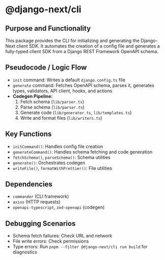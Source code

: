 # @django-next/cli

## Purpose and Functionality
This package provides the CLI for initializing and generating the Django-Next client SDK. It automates the creation of a config file and generates a fully-typed client SDK from a Django REST Framework OpenAPI schema.

## Pseudocode / Logic Flow
- `init` command: Writes a default `django.config.ts` file
- `generate` command: Fetches OpenAPI schema, parses it, generates types, validators, API client, hooks, and actions
- **Codegen Pipeline:**
  1. Fetch schema (`lib/parser.ts`)
  2. Parse schema (`lib/parser.ts`)
  3. Generate code (`lib/generator.ts`, `lib/templates.ts`)
  4. Write and format files (`lib/writers.ts`)

## Key Functions
- `initCommand()`: Handles config file creation
- `generateCommand()`: Handles schema fetching and code generation
- `fetchSchema()`, `parseSchema()`: Schema utilities
- `generate()`: Orchestrates codegen
- `writeFile()`, `formatWithPrettier()`: File utilities

## Dependencies
- `commander` (CLI framework)
- `axios` (HTTP requests)
- `openapi-typescript`, `zod-openapi` (codegen)

## Debugging Scenarios
- Schema fetch failures: Check URL and network
- File write errors: Check permissions
- Type errors: Run `pnpm --filter @django-next/cli run build` for diagnostics
